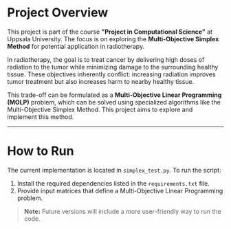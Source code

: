# Project Overview

This project is part of the course **"Project in Computational Science"** at Uppsala University. The focus is on exploring the **Multi-Objective Simplex Method** for potential application in radiotherapy.

In radiotherapy, the goal is to treat cancer by delivering high doses of radiation to the tumor while minimizing damage to the surrounding healthy tissue. These objectives inherently conflict: increasing radiation improves tumor treatment but also increases harm to nearby healthy tissue.

This trade-off can be formulated as a **Multi-Objective Linear Programming (MOLP)** problem, which can be solved using specialized algorithms like the Multi-Objective Simplex Method. This project aims to explore and implement this method.

---

# How to Run

The current implementation is located in `simplex_test.py`. To run the script:

1. Install the required dependencies listed in the `requirements.txt` file.
2. Provide input matrices that define a Multi-Objective Linear Programming problem.

> **Note:** Future versions will include a more user-friendly way to run the code.
